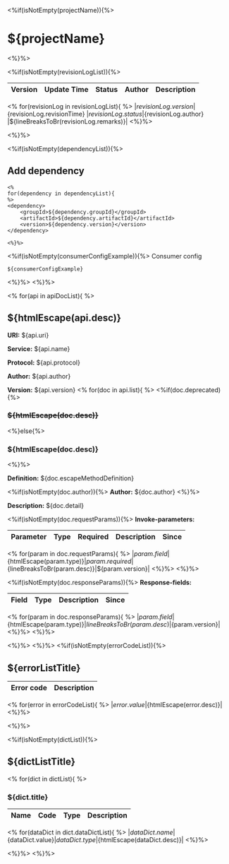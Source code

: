 <%if(isNotEmpty(projectName)){%>

# ${projectName}

<%}%>

<%if(isNotEmpty(revisionLogList)){%>

| Version | Update Time | Status | Author | Description |
|---------|-------------|--------|--------|-------------|
<% for(revisionLog in revisionLogList){ %>
|${revisionLog.version} |${revisionLog.revisionTime} |${revisionLog.status} |${revisionLog.author} |${lineBreaksToBr(revisionLog.remarks)}|
<%}%>

<%}%>

<%if(isNotEmpty(dependencyList)){%>

## Add dependency

```
<%
for(dependency in dependencyList){
%>
<dependency>
    <groupId>${dependency.groupId}</groupId>
    <artifactId>${dependency.artifactId}</artifactId>
    <version>${dependency.version}</version>
</dependency>

<%}%>
```

<%if(isNotEmpty(consumerConfigExample)){%>
Consumer config

```
${consumerConfigExample}
```

<%}%>
<%}%>

<% for(api in apiDocList){ %>

## ${htmlEscape(api.desc)}

**URI:** ${api.uri}

**Service:** ${api.name}

**Protocol:** ${api.protocol}

**Author:** ${api.author}

**Version:** ${api.version}
<% for(doc in api.list){ %>
<%if(doc.deprecated){%>

### ~~${htmlEscape(doc.desc)}~~

<%}else{%>

### ${htmlEscape(doc.desc)}

<%}%>

**Definition:** ${doc.escapeMethodDefinition}

<%if(isNotEmpty(doc.author)){%>
**Author:** ${doc.author}
<%}%>

**Description:** ${doc.detail}

<%if(isNotEmpty(doc.requestParams)){%>
**Invoke-parameters:**

| Parameter | Type | Required | Description | Since |
|-----------|------|----------|-------------|-------|
<% for(param in doc.requestParams){ %>
|${param.field}|${htmlEscape(param.type)}|${param.required}|${lineBreaksToBr(param.desc)}|${param.version}|
<%}%>
<%}%>

<%if(isNotEmpty(doc.responseParams)){%>
**Response-fields:**

| Field | Type | Description | Since |
|-------|------|-------------|-------|
<% for(param in doc.responseParams){ %>
|${param.field}|${htmlEscape(param.type)}|${lineBreaksToBr(param.desc)}|${param.version}|
<%}%>
<%}%>

<%}%>
<%}%>
<%if(isNotEmpty(errorCodeList)){%>

## ${errorListTitle}

| Error code | Description |
|------------|-------------|
<% for(error in errorCodeList){ %>
|${error.value}|${htmlEscape(error.desc)}|
<%}%>

<%}%>

<%if(isNotEmpty(dictList)){%>

## ${dictListTitle}

<% for(dict in dictList){ %>

### ${dict.title}

| Name | Code | Type | Description |
|------|------|------|-------------|
<% for(dataDict in dict.dataDictList){ %>
|${dataDict.name}|${dataDict.value}|${dataDict.type}|${htmlEscape(dataDict.desc)}|
<%}%>

<%}%>
<%}%>
